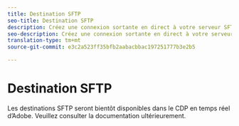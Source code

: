 ```yaml
---
title: Destination SFTP
seo-title: Destination SFTP
description: Créez une connexion sortante en direct à votre serveur SFTP afin d’exporter périodiquement des fichiers de données délimités à partir d’Experience Platform.
seo-description: Créez une connexion sortante en direct à votre serveur SFTP afin d’exporter périodiquement des fichiers de données délimités à partir d’Experience Platform.
translation-type: tm+mt
source-git-commit: e3c2a523ff35bfb2aabacbbac197251777b3e2b5

---
```



# Destination SFTP

Les destinations SFTP seront bientôt disponibles dans le CDP en temps réel d’Adobe. Veuillez consulter la documentation ultérieurement.